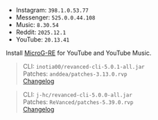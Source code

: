 - Instagram: `398.1.0.53.77`  
- Messenger: `525.0.0.44.108`  
- Music: `8.30.54`  
- Reddit: `2025.12.1`  
- YouTube: `20.13.41`  

Install [MicroG-RE](https://github.com/WSTxda/MicroG-RE/releases) for YouTube and YouTube Music.
  
> CLI: `inotia00/revanced-cli-5.0.1-all.jar`  
> Patches: `anddea/patches-3.13.0.rvp`  
> [Changelog](https://github.com/anddea/revanced-patches/releases/tag/v3.13.0)

> CLI: `j-hc/revanced-cli-5.0.0-all.jar`  
> Patches: `ReVanced/patches-5.39.0.rvp`  
> [Changelog](https://github.com/ReVanced/revanced-patches/releases/tag/v5.39.0)  
